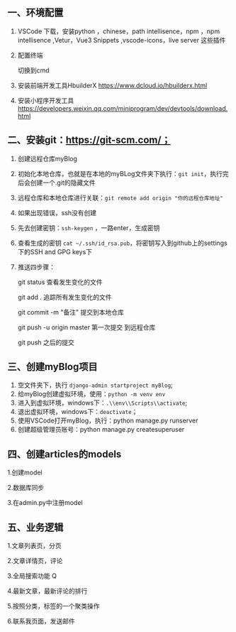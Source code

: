 ## 一、环境配置
1. VSCode  下载，安装python ，chinese，path intellisence，npm ，npm intellisence   ,Vetur，Vue3 Snippets ,vscode-icons，live server 这些插件

2. 配置终端

   切换到cmd

3. 安装前端开发工具HbuilderX   https://www.dcloud.io/hbuilderx.html

4. 安装小程序开发工具   https://developers.weixin.qq.com/miniprogram/dev/devtools/download.html


## 二、安装git：https://git-scm.com/；

1. 创建远程仓库myBlog

2. 初始化本地仓库，也就是在本地的myBLog文件夹下执行：`git init`，执行完后会创建一个.git的隐藏文件

3. 远程仓库和本地仓库进行关联：`git remote add origin "你的远程仓库地址"`

4. 如果出现错误，ssh没有创建

5. 先去创建密钥：`ssh-keygen` ，一路enter，生成密钥

6. 查看生成的密钥   `cat ~/.ssh/id_rsa.pub`，将密钥写入到github上的settings下的SSH and GPG keys下

7. 推送四步骤：

   git status           查看发生变化的文件

   git add .             追踪所有发生变化的文件

   git commit -m "备注"    提交到本地仓库

   git push -u origin master  第一次提交  到远程仓库

   git push  之后的提交

   

## 三、创建myBlog项目

1. 空文件夹下，执行 `django-admin startproject myBlog`;
2. 给myBlog创建虚拟环境，使用：`python -m venv env`
3. 进入到虚拟环境，windows下：`.\\env\\Scripts\\activate`;
4. 退出虚拟环境，windows下：`deactivate`；
5. 使用VSCode打开myBlog，执行：python manage.py runserver
6. 创建超级管理员账号：python manage.py createsuperuser





## 四、创建articles的models

1.创建model

2.数据库同步

3.在admin.py中注册model



## 五、业务逻辑

1.文章列表页，分页  

2.文章详情页，评论

3.全局搜索功能  Q

4.最新文章，最新评论的排行

5.按照分类，标签的一个聚类操作 

6.联系我页面，发送邮件












